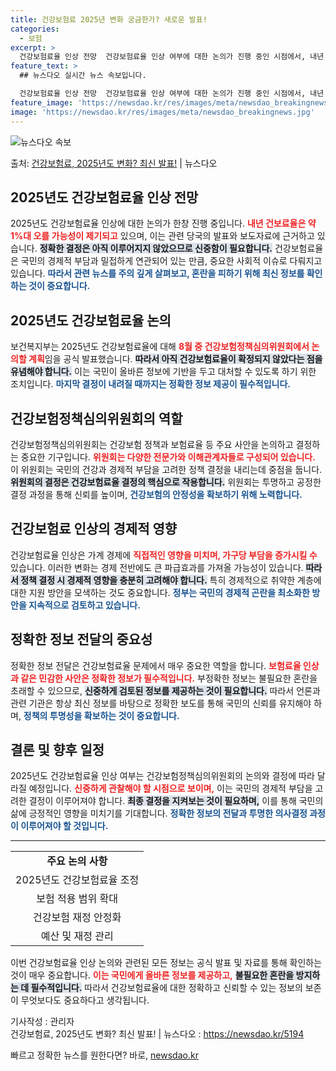 ```yaml
---
title: 건강보험료 2025년 변화 궁금한가? 새로운 발표!
categories:
  - 보험
excerpt: >
  건강보험료율 인상 전망  건강보험료율 인상 여부에 대한 논의가 진행 중인 시점에서, 내년 건보료율이 약 1%…
feature_text: >
  ## 뉴스다오 실시간 뉴스 속보입니다.

  건강보험료율 인상 전망  건강보험료율 인상 여부에 대한 논의가 진행 중인 시점에서, 내년 건보료율이 약 1%…
feature_image: 'https://newsdao.kr/res/images/meta/newsdao_breakingnews.jpg'
image: 'https://newsdao.kr/res/images/meta/newsdao_breakingnews.jpg'
---
```


![뉴스다오 속보](https://newsdao.kr/res/images/meta/newsdao_breakingnews.jpg)

<p>출처: <a href="https://newsdao.kr/5194" rel="dofollow">건강보험료, 2025년도 변화? 최신 발표!</a> | 뉴스다오</p>

<h2 data-ke-size="size26">2025년도 건강보험료율 인상 전망</h2>
<p data-ke-size="size16">2025년도 건강보험료율 인상에 대한 논의가 한창 진행 중입니다. <b><span style="color: #ee2323;">내년 건보료율은 약 1%대 오를 가능성이 제기되고</span></b> 있으며, 이는 관련 당국의 발표와 보도자료에 근거하고 있습니다. <b><span style="background-color: #21538527;">정확한 결정은 아직 이루어지지 않았으므로 신중함이 필요합니다.</span></b> 건강보험료율은 국민의 경제적 부담과 밀접하게 연관되어 있는 만큼, 중요한 사회적 이슈로 다뤄지고 있습니다. <b><span style="color: #1a5490;">따라서 관련 뉴스를 주의 깊게 살펴보고, 혼란을 피하기 위해 최신 정보를 확인하는 것이 중요합니다.</span></b></p>

<p data-ke-size="size16"></p>

<h2 data-ke-size="size26">2025년도 건강보험료율 논의</h2>
<p data-ke-size="size16">보건복지부는 2025년도 건강보험료율에 대해 <b><span style="color: #ee2323;">8월 중 건강보험정책심의위원회에서 논의할 계획</span></b>임을 공식 발표했습니다. <b><span style="background-color: #21538527;">따라서 아직 건강보험료율이 확정되지 않았다는 점을 유념해야 합니다.</span></b> 이는 국민이 올바른 정보에 기반을 두고 대처할 수 있도록 하기 위한 조치입니다. <b><span style="color: #1a5490;">마지막 결정이 내려질 때까지는 정확한 정보 제공이 필수적입니다.</span></b></p>

<p data-ke-size="size16"></p>

<h2 data-ke-size="size26">건강보험정책심의위원회의 역할</h2>
<p data-ke-size="size16">건강보험정책심의위원회는 건강보험 정책과 보험료율 등 주요 사안을 논의하고 결정하는 중요한 기구입니다. <b><span style="color: #ee2323;">위원회는 다양한 전문가와 이해관계자들로 구성되어 있습니다.</span></b> 이 위원회는 국민의 건강과 경제적 부담을 고려한 정책 결정을 내리는데 중점을 둡니다. <b><span style="background-color: #21538527;">위원회의 결정은 건강보험료율 결정의 핵심으로 작용합니다.</span></b> 위원회는 투명하고 공정한 결정 과정을 통해 신뢰를 높이며, <b><span style="color: #1a5490;">건강보험의 안정성을 확보하기 위해 노력합니다.</span></b></p>

<p data-ke-size="size16"></p>

<h2 data-ke-size="size26">건강보험료 인상의 경제적 영향</h2>
<p data-ke-size="size16">건강보험료율 인상은 가계 경제에 <b><span style="color: #ee2323;">직접적인 영향을 미치며, 가구당 부담을 증가시킬 수</span></b> 있습니다. 이러한 변화는 경제 전반에도 큰 파급효과를 가져올 가능성이 있습니다. <b><span style="background-color: #21538527;">따라서 정책 결정 시 경제적 영향을 충분히 고려해야 합니다.</span></b> 특히 경제적으로 취약한 계층에 대한 지원 방안을 모색하는 것도 중요합니다. <b><span style="color: #1a5490;">정부는 국민의 경제적 곤란을 최소화한 방안을 지속적으로 검토하고 있습니다.</span></b></p>

<p data-ke-size="size16"></p>

<h2 data-ke-size="size26">정확한 정보 전달의 중요성</h2>
<p data-ke-size="size16">정확한 정보 전달은 건강보험료율 문제에서 매우 중요한 역할을 합니다. <b><span style="color: #ee2323;">보험료율 인상과 같은 민감한 사안은 정확한 정보가 필수적입니다.</span></b> 부정확한 정보는 불필요한 혼란을 초래할 수 있으므로, <b><span style="background-color: #21538527;">신중하게 검토된 정보를 제공하는 것이 필요합니다.</span></b> 따라서 언론과 관련 기관은 항상 최신 정보를 바탕으로 정확한 보도를 통해 국민의 신뢰를 유지해야 하며, <b><span style="color: #1a5490;">정책의 투명성을 확보하는 것이 중요합니다.</span></b></p>

<p data-ke-size="size16"></p>

<h2 data-ke-size="size26">결론 및 향후 일정</h2>
<p data-ke-size="size16">2025년도 건강보험료율 인상 여부는 건강보험정책심의위원회의 논의와 결정에 따라 달라질 예정입니다. <b><span style="color: #ee2323;">신중하게 관찰해야 할 시점으로 보이며,</span></b> 이는 국민의 경제적 부담을 고려한 결정이 이루어져야 합니다. <b><span style="background-color: #21538527;">최종 결정을 지켜보는 것이 필요하며,</span></b> 이를 통해 국민의 삶에 긍정적인 영향을 미치기를 기대합니다. <b><span style="color: #1a5490;">정확한 정보의 전달과 투명한 의사결정 과정이 이루어져야 할 것입니다.</span></b></p>

<p data-ke-size="size16"></p>

<hr/>

<table style="width: 100%; border-collapse: collapse;">
    <tr>
        <td style="text-align: center; height: 17px;"><b>주요 논의 사항</b></td>
    </tr>
    <tr>
        <td style="text-align: center; height: 17px;">2025년도 건강보험료율 조정</td>
    </tr>
    <tr>
        <td style="text-align: center; height: 17px;">보험 적용 범위 확대</td>
    </tr>
    <tr>
        <td style="text-align: center; height: 17px;">건강보험 재정 안정화</td>
    </tr>
    <tr>
        <td style="text-align: center; height: 17px;">예산 및 재정 관리</td>
    </tr>
</table>

<p data-ke-size="size16">이번 건강보험료율 인상 논의와 관련된 모든 정보는 공식 발표 및 자료를 통해 확인하는 것이 매우 중요합니다. <b><span style="color: #ee2323;">이는 국민에게 올바른 정보를 제공하고,</span></b> <b><span style="background-color: #21538527;">불필요한 혼란을 방지하는 데 필수적입니다.</span></b> 따라서 건강보험료율에 대한 정확하고 신뢰할 수 있는 정보의 보존이 무엇보다도 중요하다고 생각됩니다.</p>

<p data-ke-size="size16"></p>

기사작성 : 관리자  
건강보험료, 2025년도 변화? 최신 발표! | 뉴스다오  : https://newsdao.kr/5194 

빠르고 정확한 뉴스를 원한다면? 바로, <a href="https://newsdao.kr" rel="dofollow">newsdao.kr</a>


